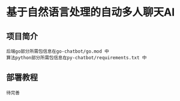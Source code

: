 # 基于自然语言处理的自动多人聊天AI
## 项目简介
    后端go部分所需包信息在go-chatbot/go.mod 中
    算法python部分所需包信息在py-chatbot/requirements.txt 中 
## 部署教程   
    待完善